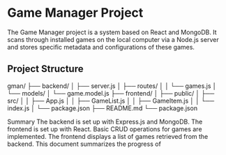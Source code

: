 # Game Manager Project

The Game Manager project is a system based on React and MongoDB. It scans through installed games on the local computer via a Node.js server and stores specific metadata and configurations of these games.

## Project Structure

gman/
├── backend/
│   ├── server.js
│   ├── routes/
│   │   └── games.js
│   └── models/
│       └── game.model.js
├── frontend/
│   ├── public/
│   ├── src/
│   │   ├── App.js
│   │   ├── GameList.js
│   │   ├── GameItem.js
│   │   └── index.js
│   └── package.json
├── README.md
└── package.json

Summary
The backend is set up with Express.js and MongoDB.
The frontend is set up with React.
Basic CRUD operations for games are implemented.
The frontend displays a list of games retrieved from the backend.
This document summarizes the progress of